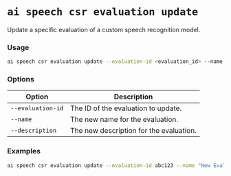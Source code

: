 # `ai speech csr evaluation update`

Update a specific evaluation of a custom speech recognition model.

### Usage

``` bash
ai speech csr evaluation update --evaluation-id <evaluation_id> --name <new_name> --description <new_description>
```

### Options

| Option                  | Description                                                                              |
|-------------------------|------------------------------------------------------------------------------------------|
| `--evaluation-id`       | The ID of the evaluation to update.                                                      |
| `--name`                | The new name for the evaluation.                                                         |
| `--description`         | The new description for the evaluation.                                                  |

### Examples

``` bash title="Update the name and description of an evaluation"
ai speech csr evaluation update --evaluation-id abc123 --name "New Evaluation Name" --description "Updated evaluation description"
```
